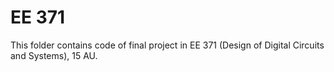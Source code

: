 # EE 371
This folder contains code of final project in EE 371 (Design of Digital Circuits and Systems), 15 AU.
